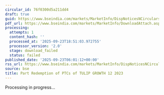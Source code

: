 ```yaml
---
circular_id: 76f0300d5a211dd4
draft: true
guid: https://www.bseindia.com/markets/MarketInfo/DispNoticesNCirculars.aspx?Noticeid={E2BEDAB7-49C7-4235-90AF-F2A24B03D012}&noticeno=20250923-5&dt=09/23/2025&icount=5&totcount=84&flag=0
pdf_url: https://www.bseindia.com/markets/MarketInfo/DownloadAttach.aspx?id=20250923-5&attachedId=
processing:
  attempts: 1
  content_hash: ''
  processed_at: '2025-09-23T18:51:03.972755'
  processor_version: '2.0'
  stage: download_failed
  status: failed
published_date: '2025-09-23T06:01:12+00:00'
rss_url: https://www.bseindia.com/markets/MarketInfo/DispNoticesNCirculars.aspx?Noticeid={E2BEDAB7-49C7-4235-90AF-F2A24B03D012}&noticeno=20250923-5&dt=09/23/2025&icount=5&totcount=84&flag=0
source: bse
title: Part Redemption of PTCs of TULIP GROWTH 12 2023
---
```


Processing in progress...